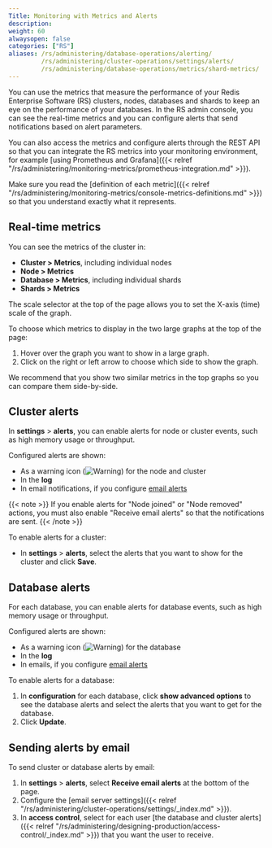 ```yaml
---
Title: Monitoring with Metrics and Alerts
description:
weight: 60
alwaysopen: false
categories: ["RS"]
aliases: /rs/administering/database-operations/alerting/
         /rs/administering/cluster-operations/settings/alerts/
         /rs/administering/database-operations/metrics/shard-metrics/
---
```

You can use the metrics that measure the performance of your Redis Enterprise Software (RS) clusters, nodes, databases and shards
to keep an eye on the performance of your databases.
In the RS admin console, you can see the real-time metrics and you can configure alerts that send notifications based on alert parameters.

You can also access the metrics and configure alerts through the REST API so that you can integrate the RS metrics into your monitoring environment, for example [using Prometheus and Grafana]({{< relref "/rs/administering/monitoring-metrics/prometheus-integration.md" >}}).

Make sure you read the [definition of each metric]({{< relref "/rs/administering/monitoring-metrics/console-metrics-definitions.md" >}})
so that you understand exactly what it represents.

## Real-time metrics

You can see the metrics of the cluster in:

- **Cluster > Metrics**, including individual nodes
- **Node > Metrics**
- **Database > Metrics**, including individual shards
- **Shards > Metrics**

The scale selector at the top of the page allows you to set the X-axis (time) scale of the graph.

To choose which metrics to display in the two large graphs at the top of the page:

1. Hover over the graph you want to show in a large graph.
1. Click on the right or left arrow to choose which side to show the graph.

We recommend that you show two similar metrics in the top graphs so you can compare them side-by-side.

## Cluster alerts

In **settings** > **alerts**, you can enable alerts for node or cluster events, such as high memory usage or throughput.

Configured alerts are shown:

- As a warning icon (![Warning](/images/rs/icon_warning.png#no-click "Warning")) for the node and cluster
- In the **log**
- In email notifications, if you configure [email alerts](#sending-alerts-by-email)

{{< note >}}
If you enable alerts for "Node joined" or "Node removed" actions,
you must also enable "Receive email alerts" so that the notifications are sent.
{{< /note >}}

To enable alerts for a cluster:

- In **settings** > **alerts**, select the alerts that you want to show for the cluster and click **Save**.

## Database alerts

For each database, you can enable alerts for database events, such as high memory usage or throughput.

Configured alerts are shown:

- As a warning icon (![Warning](/images/rs/icon_warning.png#no-click "Warning")) for the database
- In the **log**
- In emails, if you configure [email alerts](#sending-alerts-by-email)

To enable alerts for a database:

1. In **configuration** for each database, click **show advanced options** to see the database alerts and select the alerts that you want to get for the database.
1. Click **Update**.

## Sending alerts by email

To send cluster or database alerts by email:

1. In **settings** > **alerts**, select **Receive email alerts** at the bottom of the page.
1. Configure the [email server settings]({{< relref "/rs/administering/cluster-operations/settings/_index.md" >}}).
1. In **access control**, select for each user [the database and cluster alerts]({{< relref "/rs/administering/designing-production/access-control/_index.md" >}}) that you want the user to receive.
